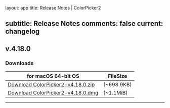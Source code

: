 layout: app
title: Release Notes | ColorPicker2

subtitle: Release Notes
comments: false
current: changelog
---

## v.4.18.0
<script> GmagonUtils.$verNote('2017-07-03')</script>


### Downloads

for macOS 64-bit OS | FileSize
------------------------------ | -------------------------
[Download ColorPicker2-v4.18.0.zip](http://www.filefactory.com/file/73v8d3ptwolf/ColorPicker2-4.18.0.zip)    | (~698.9KB)
[Download ColorPicker2-v4.18.0.dmg](http://www.filefactory.com/file/6fs9gdfx7pm7/ColorPicker2-4.18.0.dmg)    | (~1.1MiB)


---
